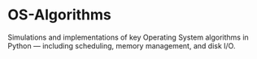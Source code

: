# OS-Algorithms
Simulations and implementations of key Operating System algorithms in Python — including scheduling, memory management, and disk I/O.
